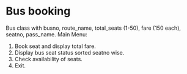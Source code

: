# Bus booking

Bus class with busno, route_name, total_seats (1-50), fare (150 each), seatno, pass_name.
Main Menu:
1.	Book seat and display total fare.
2.	Display bus seat status sorted seatno wise.
3.	Check availability of seats.
4. Exit.